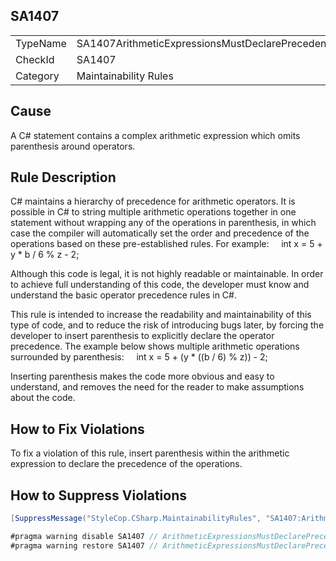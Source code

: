 ﻿## SA1407

<table>
<tr>
  <td>TypeName</td>
  <td>SA1407ArithmeticExpressionsMustDeclarePrecedence</td>
</tr>
<tr>
  <td>CheckId</td>
  <td>SA1407</td>
</tr>
<tr>
  <td>Category</td>
  <td>Maintainability Rules</td>
</tr>
</table>

## Cause

A C# statement contains a complex arithmetic expression which omits parenthesis around operators.

## Rule Description

C# maintains a hierarchy of precedence for arithmetic operators. It is possible in C# to string multiple arithmetic operations together in one statement without wrapping any of the operations in parenthesis, in which case the compiler will automatically set the order and precedence of the operations based on these pre-established rules. For example:
    int x = 5 + y * b / 6 % z - 2;
 

Although this code is legal, it is not highly readable or maintainable. In order to achieve full understanding of this code, the developer must know and understand the basic operator precedence rules in C#.

This rule is intended to increase the readability and maintainability of this type of code, and to reduce the risk of introducing bugs later, by forcing the developer to insert parenthesis to explicitly declare the operator precedence. The example below shows multiple arithmetic operations surrounded by parenthesis:
    int x = 5 + (y * ((b / 6) % z)) - 2;



Inserting parenthesis makes the code more obvious and easy to understand, and removes the need for the reader to make assumptions about the code.

## How to Fix Violations

To fix a violation of this rule, insert parenthesis within the arithmetic expression to declare the precedence of the operations.

## How to Suppress Violations

```csharp
[SuppressMessage("StyleCop.CSharp.MaintainabilityRules", "SA1407:ArithmeticExpressionsMustDeclarePrecedence", Justification = "Reviewed.")]
```

```csharp
#pragma warning disable SA1407 // ArithmeticExpressionsMustDeclarePrecedence
#pragma warning restore SA1407 // ArithmeticExpressionsMustDeclarePrecedence
```
